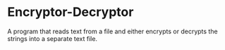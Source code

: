 # Encryptor-Decryptor
A program that reads text from a file and either encrypts or decrypts the strings into a separate text file.
